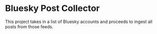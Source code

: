# Bluesky Post Collector

This project takes in a list of Bluesky accounts and proceeds to ingest all posts from those feeds.